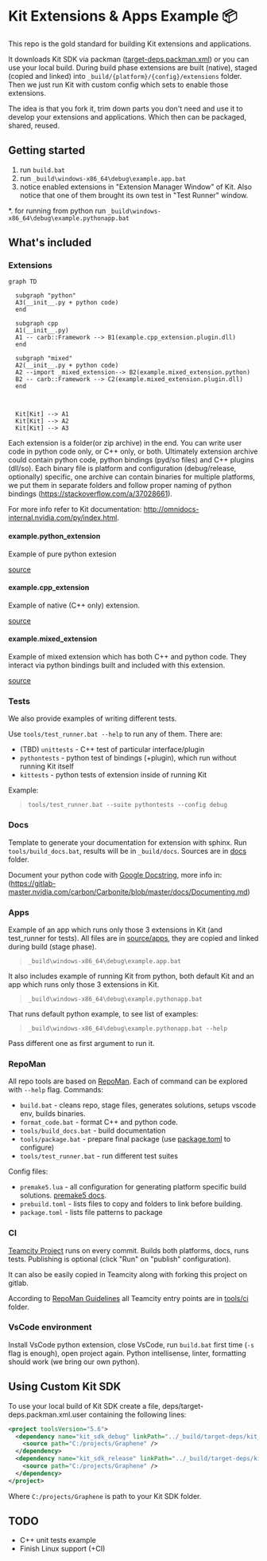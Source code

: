 # Kit Extensions & Apps Example :package:

This repo is the gold standard for building Kit extensions and applications.

It downloads Kit SDK via packman ([target-deps.packman.xml](deps/target-deps.packman.xml)) or you can use your local build. During build phase extensions are built (native), staged (copied and linked) into
`_build/{platform}/{config}/extensions` folder. Then we just run Kit with custom config which sets to enable those extensions.

The idea is that you fork it, trim down parts you don't need and use it to develop your extensions and applications. Which then can be packaged, shared, reused.


## Getting started

1. run `build.bat`
2. run `_build\windows-x86_64\debug\example.app.bat`
3. notice enabled extensions in "Extension Manager Window" of Kit. Also notice that one of them brought its own test in "Test Runner" window.

*. for running from python run `_build\windows-x86_64\debug\example.pythonapp.bat`

## What's included

### Extensions

```mermaid
graph TD

  subgraph "python"
  A3(__init__.py + python code)
  end

  subgraph cpp
  A1(__init__.py)
  A1 -- carb::Framework --> B1(example.cpp_extension.plugin.dll)
  end

  subgraph "mixed"
  A2(__init__.py + python code)
  A2 --import _mixed_extension--> B2(example.mixed_extension.python)
  B2 -- carb::Framework --> C2(example.mixed_extension.plugin.dll)
  end


  
  Kit[Kit] --> A1
  Kit[Kit] --> A2
  Kit[Kit] --> A3

```

Each extension is a folder(or zip archive) in the end. You can write user code in python code only, or C++ only, or both. Ultimately extension archive could contain python code, python bindings (pyd/so files) and C++ plugins (dll/so). Each binary file is platform and configuration (debug/release, optionally) specific, one archive can contain binaries for multiple platforms, we put them in separate folders and follow proper naming of python bindings (https://stackoverflow.com/a/37028661).

For more info refer to Kit documentation: http://omnidocs-internal.nvidia.com/py/index.html.

#### example.python_extension

Example of pure python extesion

[source](source/extensions/example.python_extension)


#### example.cpp_extension

Example of native (C++ only) extension.

[source](source/extensions/example.cpp_extension)


#### example.mixed_extension

Example of mixed extension which has both C++ and python code. They interact via python bindings built and included with this extension.

[source](source/extensions/example.mixed_extension)


### Tests

We also provide examples of writing different tests. 

Use `tools/test_runner.bat --help` to run any of them. There are:

* (TBD) `unittests` - C++ test of particular interface/plugin
* `pythontests` - python test of bindings (+plugin), which run without running Kit itself
* `kittests` - python tests of extension inside of running Kit

Example:

> `tools/test_runner.bat --suite pythontests --config debug`


### Docs

Template to generate your documentation for extension with sphinx. Run `tools/build_docs.bat`, results will be in `_build/docs`. Sources are in [docs](docs) folder.

Document your python code with [Google Docstring](https://sphinxcontrib-napoleon.readthedocs.io/en/latest/example_google.html), more info in: (https://gitlab-master.nvidia.com/carbon/Carbonite/blob/master/docs/Documenting.md)


### Apps

Example of an app which runs only those 3 extensions in Kit (and test_runner for tests). All files are in [source/apps](source/apps), they are copied and linked during build (stage phase).

> `_build\windows-x86_64\debug\example.app.bat`

It also includes example of running Kit from python, both default Kit and an app which runs only those 3 extensions in Kit. 

> `_build\windows-x86_64\debug\example.pythonapp.bat`

That runs default python example, to see list of examples:

> `_build\windows-x86_64\debug\example.pythonapp.bat --help`

Pass different one as first argument to run it.


### RepoMan

All repo tools are based on [RepoMan](https://omniverse.gitlab-master-pages.nvidia.com/repo/repo_man/).
Each of command can be explored with `--help` flag.
Commands:

* `build.bat` - cleans repo, stage files, generates solutions, setups vscode env, builds binaries.
* `format_code.bat` - format C++ and python code.
* `tools/build_docs.bat` - build documentation
* `tools/package.bat` - prepare final package (use [package.toml](package.toml) to configure)
* `tools/test_runner.bat` - run different test suites

Config files:

* `premake5.lua` - all configuration for generating platform specific build solutions. [premake5 docs](https://github.com/premake/premake-core/wiki).
* `prebuild.toml` - lists files to copy and folders to link before building.
* `package.toml` - lists file patterns to package

### CI

[Teamcity Project](https://teamcity.nvidia.com/project/Omniverse_KitExtensions_Example?mode=builds) runs on every commit. Builds both platforms, docs, runs tests. Publishing is optional (click "Run" on "publish" configuration).

It can also be easily copied in Teamcity along with forking this project on gitlab.

According to [RepoMan Guidelines](https://omniverse.gitlab-master-pages.nvidia.com/repo/repo_man/manual/overview.html#core-principles) all Teamcity entry points are in [tools/ci](tools/ci) folder.


### VsCode environment

Install VsCode python extension, close VsCode, run `build.bat` first time (`-s` flag is enough), open project again. Python intellisense, linter, formatting should work (we bring our own python).


## Using Custom Kit SDK

To use your local build of Kit SDK create a file, deps/target-deps.packman.xml.user containing the following lines:

```xml
<project toolsVersion="5.6">
  <dependency name="kit_sdk_debug" linkPath="../_build/target-deps/kit_sdk_debug">
    <source path="C:/projects/Graphene" />
  </dependency>
  <dependency name="kit_sdk_release" linkPath="../_build/target-deps/kit_sdk_release">
    <source path="C:/projects/Graphene" />
  </dependency>
</project>
```

Where `C:/projects/Graphene` is path to your Kit SDK folder.

## TODO

* C++ unit tests example
* Finish Linux support (+CI)
